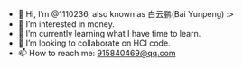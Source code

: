 - 👋 Hi, I’m @1110236, also known as 白云鹏(Bai Yunpeng) :>
- 👀 I’m interested in money.
- 🌱 I’m currently learning what I have time to learn.
- 💞️ I’m looking to collaborate on HCI code.
- 📫 How to reach me: 915840469@qq.com

<!---
1110236/1110236 is a ✨ special ✨ repository because its `README.md` (this file) appears on your GitHub profile.
You can click the Preview link to take a look at your changes.
--->
